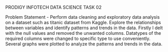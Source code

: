 PRODIGY INFOTECH DATA SCIENCE TASK 02

Problem Statement - Perform data cleaning and exploratory data analysis on a dataset such as titanic dataset from Kaggle. Explore the relationships between variables and identify patterns and trends in the data. 
Firstly I delt with the null values and removed the unwanted columns. Datatypes of the required columns were changed to specific type to use conveniently. Several graphs were plotted to analyze the patterns and trends in the data.
